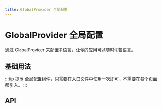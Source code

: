 ```yaml
---
title: GlobalProvider 全局配置
---
```


# GlobalProvider 全局配置

<leadInto name="KGlobalProvider" />

通过 GlobalProvider 来配置多语言，让你的应用可以随时切换语言。

## 基础用法
:::tip 提示
全局配置组件，只需要在入口文件中使用一次即可，不需要在每个页面都引入。
:::

<demo path="./def.vue" />

## API

<API src="./globalProvider.json" lang="zh"></API>